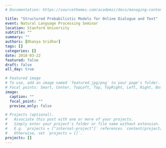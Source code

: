 ```yaml
---
# Documentation: https://sourcethemes.com/academic/docs/managing-content/

title: "Structured Probabilistic Models for Online Dialogue and Text"
event: Natural Language Processing Seminar
location: Stanford University
subtitle: ""
summary: ""
authors: [Dhanya Sridhar]
tags: []
categories: []
date: 2018-03-22
featured: false
draft: false
all_day: true

# Featured image
# To use, add an image named `featured.jpg/png` to your page's folder.
# Focal points: Smart, Center, TopLeft, Top, TopRight, Left, Right, BottomLeft, Bottom, BottomRight.
image:
  caption: ""
  focal_point: ""
  preview_only: false

# Projects (optional).
#   Associate this post with one or more of your projects.
#   Simply enter your project's folder or file name without extension.
#   E.g. `projects = ["internal-project"]` references `content/project/deep-learning/index.md`.
#   Otherwise, set `projects = []`.
projects: []
---
```

